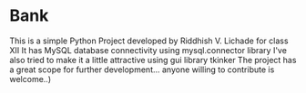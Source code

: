 # Bank
This is a simple Python Project developed by Riddhish V. Lichade for class XII
It has MySQL database connectivity using mysql.connector library
I've also tried to make it a little attractive using gui library tkinker
The project has a great scope for further development... anyone willing to contribute is welcome..)
